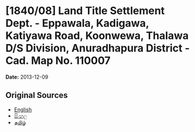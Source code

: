 # [1840/08] Land Title Settlement Dept. - Eppawala, Kadigawa, Katiyawa Road, Koonwewa, Thalawa D/S Division, Anuradhapura District - Cad. Map No. 110007

**Date:** 2013-12-09

## Original Sources

- [English](https://documents.gov.lk/view/extra-gazettes/2013/12/1840-08_E.pdf)
- [සිංහල](https://documents.gov.lk/view/extra-gazettes/2013/12/1840-08_S.pdf)
- [தமிழ்](https://documents.gov.lk/view/extra-gazettes/2013/12/1840-08_T.pdf)
